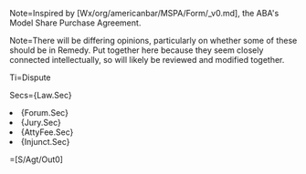 Note=Inspired by [Wx/org/americanbar/MSPA/Form/_v0.md], the ABA's Model Share Purchase Agreement.

Note=There will be differing opinions, particularly on whether some of these should be in Remedy.  Put together here because they seem closely connected intellectually, so will likely be reviewed and modified together.

Ti=Dispute

Secs={Law.Sec}<li>{Forum.Sec}<li>{Jury.Sec}<li>{AttyFee.Sec}<li>{Injunct.Sec}

=[S/Agt/Out0]